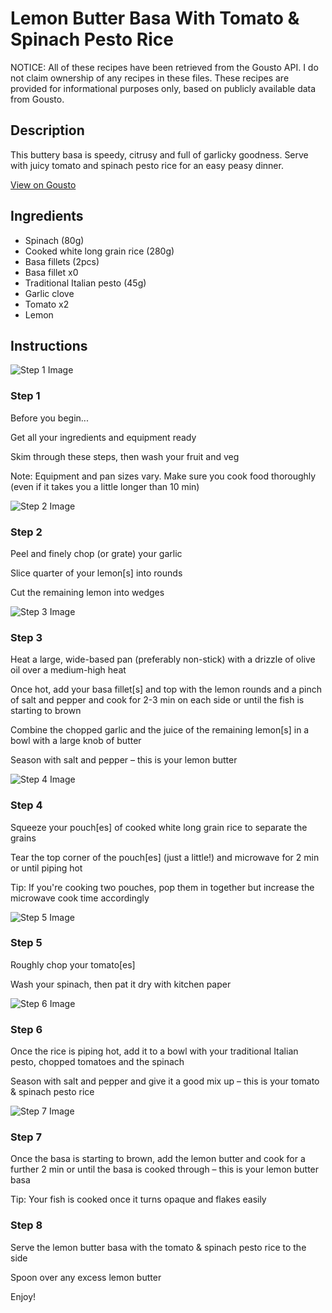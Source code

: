 # Lemon Butter Basa With Tomato & Spinach Pesto Rice

NOTICE: All of these recipes have been retrieved from the Gousto API. I do not claim ownership of any recipes in these files. These recipes are provided for informational purposes only, based on publicly available data from Gousto.

## Description

This buttery basa is speedy, citrusy and full of garlicky goodness. Serve with juicy tomato and spinach pesto rice for an easy peasy dinner.

[View on Gousto](https://www.gousto.co.uk/recipes/cookbook/lemon-butter-basa-with-tomato-spinach-pesto-rice)

## Ingredients

- Spinach (80g)
- Cooked white long grain rice (280g)
- Basa fillets (2pcs)
- Basa fillet x0
- Traditional Italian pesto (45g)
- Garlic clove
- Tomato x2
- Lemon

## Instructions

![Step 1 Image](https://production-media.gousto.co.uk/cms/recipe-step-image/step-1-copy-3-1730719115867-x200.jpg)

### Step 1

Before you begin...

Get all your ingredients and equipment ready

Skim through these steps, then wash your fruit and veg

Note: Equipment and pan sizes vary. Make sure you cook food thoroughly (even if it takes you a little longer than 10 min)

![Step 2 Image](https://production-media.gousto.co.uk/cms/recipe-step-image/Step-2-copy-3-1730719124411-x200.jpg)

### Step 2

Peel and finely chop (or grate) your garlic

Slice quarter of your lemon[s] into rounds

Cut the remaining lemon into wedges

![Step 3 Image](https://production-media.gousto.co.uk/cms/recipe-step-image/Step-3-copy-3-1730719130767-x200.jpg)

### Step 3

Heat a large, wide-based pan (preferably non-stick) with a drizzle of olive oil over a medium-high heat

Once hot, add your basa fillet[s] and top with the lemon rounds and a pinch of salt and pepper and cook for 2-3 min on each side or until the fish is starting to brown

Combine the chopped garlic and the juice of the remaining lemon[s] in a bowl with a large knob of butter

Season with salt and pepper – this is your lemon butter

![Step 4 Image](https://production-media.gousto.co.uk/cms/recipe-step-image/Step-4-1669726502273-x200.jpg)

### Step 4

Squeeze your pouch[es]<span class="text-danger"> </span>of cooked white long grain rice to separate the grains

Tear the top corner of the pouch[es] (just a little!) and microwave for 2 min or until piping hot

Tip: If you're cooking two pouches, pop them in together but increase the microwave cook time accordingly

![Step 5 Image](https://production-media.gousto.co.uk/cms/recipe-step-image/Step-5-1669726506472-x200.jpg)

### Step 5

Roughly chop your tomato[es]

Wash your spinach, then pat it dry with kitchen paper

![Step 6 Image](https://production-media.gousto.co.uk/cms/recipe-step-image/Step-6-1669726510427-x200.jpg)

### Step 6

Once the rice is piping hot, add it to a bowl with your traditional Italian pesto, chopped tomatoes and the spinach

Season with salt and pepper and give it a good mix up – this is your tomato & spinach pesto rice

![Step 7 Image](https://production-media.gousto.co.uk/cms/recipe-step-image/Step-7-1669726513631-x200.jpg)

### Step 7

Once the basa is starting to brown, add the lemon butter and cook for a further 2 min or until the basa is cooked through – this is your lemon butter basa

Tip: Your fish is cooked once it turns opaque and flakes easily

### Step 8

Serve the lemon butter basa with the tomato & spinach pesto rice to the side

Spoon over any excess lemon butter

Enjoy!

